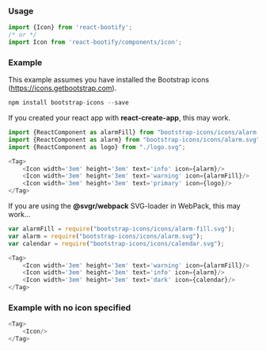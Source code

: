
### Usage

```js static
import {Icon} from 'react-bootify';
/* or */
import Icon from 'react-bootify/components/icon';
```

### Example

This example assumes you have installed the Bootstrap icons (https://icons.getbootstrap.com).

```js static
npm install bootstrap-icons --save
```

If you created your react app with **react-create-app**, this may work.

```js static
import {ReactComponent as alarmFill} from "bootstrap-icons/icons/alarm-fill.svg";
import {ReactComponent as alarm} from "bootstrap-icons/icons/alarm.svg";
import {ReactComponent as logo} from "./logo.svg";

<Tag>
    <Icon width='3em' height='3em' text='info' icon={alarm}/>
    <Icon width='3em' height='3em' text='warning' icon={alarmFill}/>
    <Icon width='3em' height='3em' text='primary' icon={logo}/>
</Tag>
 ```

If you are using the **@svgr/webpack** SVG-loader in WebPack, this may work...

```js 
var alarmFill = require("bootstrap-icons/icons/alarm-fill.svg");
var alarm = require("bootstrap-icons/icons/alarm.svg");
var calendar = require("bootstrap-icons/icons/calendar.svg");

<Tag>
    <Icon width='3em' height='3em' text='warning' icon={alarmFill}/>
    <Icon width='3em' height='3em' text='info' icon={alarm}/>
    <Icon width='3em' height='3em' text='dark' icon={calendar}/>
</Tag>
 ```

### Example with no icon specified

```js
<Tag>
    <Icon/>
</Tag>
 ```
